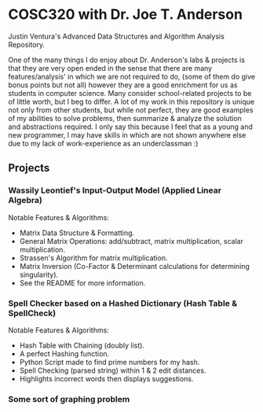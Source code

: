 # COSC320 with Dr. Joe T. Anderson

Justin Ventura's Advanced Data Structures and Algorithm Analysis Repository.


One of the many things I do enjoy about Dr. Anderson's labs & projects is that they are very open ended in the sense that there are many features/analysis' in which we are not required to do, (some of them do give bonus points but not all) however they are a good enrichment for us as students in computer science.  Many consider school-related projects to be of little worth, but I beg to differ.  A lot of my work in this repository is unique not only from other students, but while not perfect, they are good examples of my abilities to solve problems, then summarize & analyze the solution and abstractions required.  I only say this because I feel that as a young and new programmer, I may have skills in which are not shown anywhere else due to my lack of work-experience as an underclassman :)

## Projects

### Wassily Leontief's Input-Output Model (Applied Linear Algebra)

Notable Features & Algorithms:
- Matrix Data Structure & Formatting.
- General Matrix Operations: add/subtract, matrix multiplication, scalar multiplication.
- Strassen's Algorithm for matrix multiplication.
- Matrix Inversion (Co-Factor & Determinant calculations for determining singularity).
- See the README for more information.

### Spell Checker based on a Hashed Dictionary (Hash Table & SpellCheck)

Notable Features & Algorithms:
- Hash Table with Chaining (doubly list).
- A perfect Hashing function.
- Python Script made to find prime numbers for my hash.
- Spell Checking (parsed string) within 1 & 2 edit distances.
- Highlights incorrect words then displays suggestions.

### Some sort of graphing problem 
